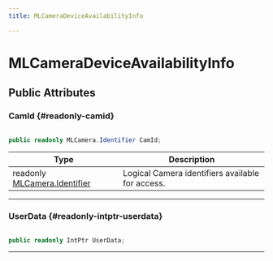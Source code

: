 ```yaml
---
title: MLCameraDeviceAvailabilityInfo

---
```


# MLCameraDeviceAvailabilityInfo










## Public Attributes

### CamId {#readonly-camid}

```csharp

public readonly MLCamera.Identifier CamId;

```

| Type | Description  | 
|--|--|
| readonly [MLCamera.Identifier](/versioned_docs/version-22-Mar-2023/unity-api/api/UnityEngine.XR.MagicLeap/MLCameraBase/UnityEngine.XR.MagicLeap.MLCameraBase.md#enums-identifier) | Logical Camera identifiers available for access.  |





-----------

### UserData {#readonly-intptr-userdata}

```csharp

public readonly IntPtr UserData;

```






-----------


